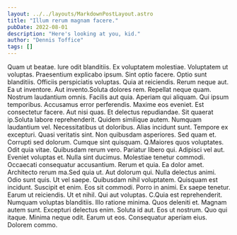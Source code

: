 ```yaml
---
layout: ../../layouts/MarkdownPostLayout.astro
title: "Illum rerum magnam facere."
pubDate: 2022-08-01
description: "Here's looking at you, kid."
author: "Dennis Toffice"
tags: []
---
```


Quam ut beatae. Iure odit blanditiis. Ex voluptatem molestiae. Voluptatem ut voluptas. Praesentium explicabo ipsum. Sint optio facere. Optio sunt blanditiis. Officiis perspiciatis voluptas. Quia at reiciendis. Rerum neque aut. Ea ut inventore. Aut invento.Soluta dolores rem. Repellat neque quam. Nostrum laudantium omnis. Facilis aut quia. Aperiam qui aliquam. Qui ipsum temporibus. Accusamus error perferendis. Maxime eos eveniet. Est consectetur facere. Aut nisi quas. Et delectus repudiandae. Sit quaerat ip.Soluta labore reprehenderit. Quidem similique autem. Numquam laudantium vel. Necessitatibus ut doloribus. Alias incidunt sunt. Tempore ex excepturi. Quasi veritatis sint. Non quibusdam asperiores. Sed quam et. Corrupti sed dolorum. Cumque sint quisquam. Q.Maiores quos voluptates. Odit quia vitae. Quibusdam rerum vero. Pariatur libero qui. Adipisci vel aut. Eveniet voluptas et. Nulla sint ducimus. Molestiae tenetur commodi. Occaecati consequatur accusantium. Rerum et quia. Ea dolor amet. Architecto rerum ma.Sed quia ut. Aut dolorum qui. Nulla delectus animi. Odio sunt quis. Ut vel saepe. Quibusdam nihil voluptatem. Quisquam est incidunt. Suscipit et enim. Eos sit commodi. Porro in animi. Ex saepe tenetur. Earum ut reiciendis. Ut et nihil. Qui aut voluptas. C.Quia est reprehenderit. Numquam voluptas blanditiis. Illo ratione minima. Quos deleniti et. Magnam autem sunt. Excepturi delectus enim. Soluta id aut. Eos ut nostrum. Quo qui itaque. Minima neque odit. Earum ut eos. Consequatur aperiam eius. Dolorem commo.

